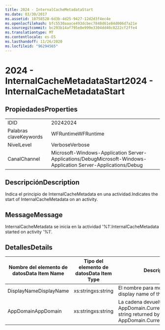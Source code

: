 ```yaml
---
title: 2024 - InternalCacheMetadataStart
ms.date: 03/30/2017
ms.assetid: 18758528-6d3b-4d25-9427-12d2d3f4ec4e
ms.openlocfilehash: bfc5530aaace493dcbec7848d61e84d006d7a21e
ms.sourcegitcommit: bc293b14af795e0e999e3304dd40c0222cf2ffe4
ms.translationtype: MT
ms.contentlocale: es-ES
ms.lasthandoff: 11/26/2020
ms.locfileid: "96294565"
---
```

# <a name="2024---internalcachemetadatastart"></a><span data-ttu-id="994e4-102">2024 - InternalCacheMetadataStart</span><span class="sxs-lookup"><span data-stu-id="994e4-102">2024 - InternalCacheMetadataStart</span></span>

## <a name="properties"></a><span data-ttu-id="994e4-103">Propiedades</span><span class="sxs-lookup"><span data-stu-id="994e4-103">Properties</span></span>  
  
|||  
|-|-|  
|<span data-ttu-id="994e4-104">ID</span><span class="sxs-lookup"><span data-stu-id="994e4-104">ID</span></span>|<span data-ttu-id="994e4-105">2024</span><span class="sxs-lookup"><span data-stu-id="994e4-105">2024</span></span>|  
|<span data-ttu-id="994e4-106">Palabras clave</span><span class="sxs-lookup"><span data-stu-id="994e4-106">Keywords</span></span>|<span data-ttu-id="994e4-107">WFRuntime</span><span class="sxs-lookup"><span data-stu-id="994e4-107">WFRuntime</span></span>|  
|<span data-ttu-id="994e4-108">Nivel</span><span class="sxs-lookup"><span data-stu-id="994e4-108">Level</span></span>|<span data-ttu-id="994e4-109">Verbose</span><span class="sxs-lookup"><span data-stu-id="994e4-109">Verbose</span></span>|  
|<span data-ttu-id="994e4-110">Canal</span><span class="sxs-lookup"><span data-stu-id="994e4-110">Channel</span></span>|<span data-ttu-id="994e4-111">Microsoft-Windows-Application Server-Applications/Debug</span><span class="sxs-lookup"><span data-stu-id="994e4-111">Microsoft-Windows-Application Server-Applications/Debug</span></span>|  
  
## <a name="description"></a><span data-ttu-id="994e4-112">Descripción</span><span class="sxs-lookup"><span data-stu-id="994e4-112">Description</span></span>  

 <span data-ttu-id="994e4-113">Indica el principio de InternalCacheMetadata en una actividad.</span><span class="sxs-lookup"><span data-stu-id="994e4-113">Indicates the start of InternalCacheMetadata on an activity.</span></span>  
  
## <a name="message"></a><span data-ttu-id="994e4-114">Message</span><span class="sxs-lookup"><span data-stu-id="994e4-114">Message</span></span>  

 <span data-ttu-id="994e4-115">InternalCacheMetadata se inicia en la actividad '%1'.</span><span class="sxs-lookup"><span data-stu-id="994e4-115">InternalCacheMetadata started on activity '%1'.</span></span>  
  
## <a name="details"></a><span data-ttu-id="994e4-116">Detalles</span><span class="sxs-lookup"><span data-stu-id="994e4-116">Details</span></span>  
  
|<span data-ttu-id="994e4-117">Nombre del elemento de datos</span><span class="sxs-lookup"><span data-stu-id="994e4-117">Data Item Name</span></span>|<span data-ttu-id="994e4-118">Tipo del elemento de datos</span><span class="sxs-lookup"><span data-stu-id="994e4-118">Data Item Type</span></span>|<span data-ttu-id="994e4-119">Descripción</span><span class="sxs-lookup"><span data-stu-id="994e4-119">Description</span></span>|  
|--------------------|--------------------|-----------------|  
|<span data-ttu-id="994e4-120">DisplayName</span><span class="sxs-lookup"><span data-stu-id="994e4-120">DisplayName</span></span>|<span data-ttu-id="994e4-121">xs:string</span><span class="sxs-lookup"><span data-stu-id="994e4-121">xs:string</span></span>|<span data-ttu-id="994e4-122">El nombre para mostrar de la actividad.</span><span class="sxs-lookup"><span data-stu-id="994e4-122">The display name of the activity.</span></span>|  
|<span data-ttu-id="994e4-123">AppDomain</span><span class="sxs-lookup"><span data-stu-id="994e4-123">AppDomain</span></span>|<span data-ttu-id="994e4-124">xs:string</span><span class="sxs-lookup"><span data-stu-id="994e4-124">xs:string</span></span>|<span data-ttu-id="994e4-125">La cadena devuelta por AppDomain.CurrentDomain.FriendlyName.</span><span class="sxs-lookup"><span data-stu-id="994e4-125">The string returned by AppDomain.CurrentDomain.FriendlyName.</span></span>|
